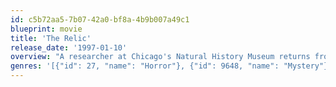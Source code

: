```yaml
---
id: c5b72aa5-7b07-42a0-bf8a-4b9b007a49c1
blueprint: movie
title: 'The Relic'
release_date: '1997-01-10'
overview: "A researcher at Chicago's Natural History Museum returns from South America with some crates containing his findings. When the crates arrive at the museum without the owner there appears to be very little inside. However, police discover gruesome murders on the cargo ship that brought the crates to the US and then another murder in the museum itself."
genres: '[{"id": 27, "name": "Horror"}, {"id": 9648, "name": "Mystery"}, {"id": 53, "name": "Thriller"}]'
---
```

